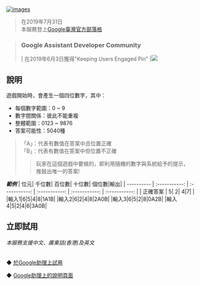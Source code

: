 [![images](https://lh3.googleusercontent.com/37WMonxA2I_uxBu1YQNZ6QGikAIvYLYAz_3xQf5pzKI-ce8ziO7zT-0fGeddbXGL-ggwQvYS37zH7A=s81)](https://assistant.google.com/services/a/uid/000000b5033b5e97)
 
>在2019年7月31日  
>本服務登上[Google臺灣官方部落格](https://taiwan.googleblog.com/2019/07/google_31.html?m=1&fbclid=IwAR1pEfrGuM1E46B0lkbT_47vvfb7yBRI08eC_y3yT5ig0ihO5uI-xsi2UPU)

> ### Google Assistant Developer Community  
>| 在2019年6月3日獲得"Keeping Users Engaged Pin" |[![](https://i.imgur.com/tx9tEXS.png)](https://developers.google.com/assistant/community/developer-community-program)  
 
說明
-------
遊戲開始時，會產生一個四位數字，其中：  
* 每個數字範圍：0 ~ 9  
* 數字間關係：彼此不能重複    
* 整體範圍：0123 ~ 9876    
* 答案可能性：5040種  
   
>「A」：代表有數值在答案中且位置正確  
>「B」：代表有數值在答案中但位置不正確
>> 玩家在這個遊戲中要做的，即利用隨機的數字與系統給予的提示，  
>> 推敲出唯一的答案!  
  
***範例***
| 位元| 千位數| 百位數| 十位數| 個位數|輸出|
| ---------- | :-----------:  | :-----------: | :-----------: | :-----------: | :-----------: |
| 正確答案  | 5| 2| 4|7|  |
|輸入1|6|5|4|8|1A1B|
|輸入2|6|2|4|8|2A0B|
|輸入3|6|5|2|8|0A2B|
|輸入4|5|2|4|6|3A0B|

立即試用
-------
###### *本服務支援中文、廣東話(香港)及英文*  
◆ [於Google助理上試用](https://assistant.google.com/services/invoke/uid/000000b5033b5e97)
  
◆ [Google助理上的說明頁面](https://assistant.google.com/services/a/uid/000000b5033b5e97)

